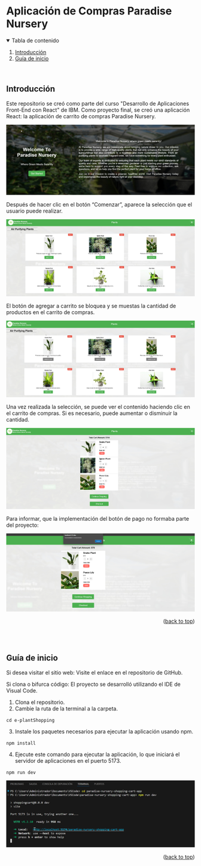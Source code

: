 <!-- Improved compatibility of back to top link: See: https://github.com/othneildrew/Best-README-Template/pull/73 -->
<a id="readme-top"></a>

# Aplicación de Compras Paradise Nursery
<!-- TABLE OF CONTENTS -->
<details open>
  <summary>Tabla de contenido</summary>
  <ol>
    <li><a href="#Introducción">Introducción</a></li>
    <li><a href="#guia-inicio">Guía de inicio</a></li>
  </ol>
</details>
<br>


## Introducción
Este repositorio se creó como parte del curso "Desarrollo de Aplicaciones Front-End con React" de IBM.
Como proyecto final, se creó una aplicación React: la aplicación de carrito de compras Paradise Nursery.<br>

![image](https://github.com/DonnyDaniel/e-plantShopping/blob/6be9038f5bb83742c10c982fde1a84e9e6505c8f/bienvenida.jpg)

Después de hacer clic en el botón “Comenzar”, aparece la selección que el usuario puede realizar.<br>

![image](https://github.com/DonnyDaniel/e-plantShopping/blob/6be9038f5bb83742c10c982fde1a84e9e6505c8f/listado_plantas.jpg)

 El botón de agregar a carrito se bloquea y se muestas la cantidad de productos en el carrito de compras.

![image](https://github.com/DonnyDaniel/e-plantShopping/blob/6be9038f5bb83742c10c982fde1a84e9e6505c8f/productos_agregado_carrito_compras.jpg)

Una vez realizada la selección, se puede ver el contenido haciendo clic en el carrito de compras.
Si es necesario, puede aumentar o disminuir la cantidad.<br>

![image](https://github.com/DonnyDaniel/e-plantShopping/blob/6be9038f5bb83742c10c982fde1a84e9e6505c8f/carrito_compras.jpg)

Para informar, que la implementación del botón de pago no formaba parte del proyecto:<br>

![image](https://github.com/DonnyDaniel/e-plantShopping/blob/eb002933b66e2d9f2ca948162c02b492166d43c8/pago.jpg)

<p align="right">(<a href="#readme-top">back to top</a>)</p>
<br>
<br>

## Guía de inicio
Si desea visitar el sitio web: Visite el enlace en el repositorio de GitHub.

Si clona o bifurca código: El proyecto se desarrolló utilizando el IDE de Visual Code.

1. Clona el repositorio.
2. Cambie la ruta de la terminal a la carpeta.
```
cd e-plantShopping
```
3. Instale los paquetes necesarios para ejecutar la aplicación usando npm.
```
npm install
```
4. Ejecute este comando para ejecutar la aplicación, lo que iniciará el servidor de aplicaciones en el puerto 5173.
```
npm run dev
```

![image](https://github.com/DonnyDaniel/e-plantShopping/blob/6fdeac436b8602424295b652f0638b39302280d6/visual_code.jpg)

<p align="right">(<a href="#readme-top">back to top</a>)</p>
<br>

